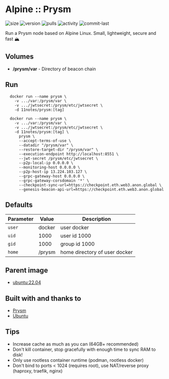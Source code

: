 # Alpine :: Prysm
![size](https://img.shields.io/docker/image-size/11notes/prysm/1.2.12?color=0eb305) ![version](https://img.shields.io/docker/v/11notes/prysm?color=eb7a09) ![pulls](https://img.shields.io/docker/pulls/11notes/prysm?color=2b75d6) ![activity](https://img.shields.io/github/commit-activity/m/11notes/docker-prysm?color=c91cb8) ![commit-last](https://img.shields.io/github/last-commit/11notes/docker-prysm?color=c91cb8)

Run a Prysm node based on Alpine Linux. Small, lightweight, secure and fast 🏔️

## Volumes
* **/prysm/var** - Directory of beacon chain

## Run
```shell
  docker run --name prysm \
    -v .../var:/prysm/var \
    -v .../jwtsecret:/prysm/etc/jwtsecret \
    -d 11notes/prysm:[tag]
```

```shell
  docker run --name prysm \
    -v .../var:/prysm/var \
    -v .../jwtsecret:/prysm/etc/jwtsecret \
    -d 11notes/prysm:[tag] \
      prysm \
      --accept-terms-of-use \
      --datadir "/prysm/var" \
      --restore-target-dir "/prysm/var" \
      --execution-endpoint http://localhost:8551 \
      --jwt-secret /prysm/etc/jwtsecret \
      --p2p-local-ip 0.0.0.0 \
      --monitoring-host 0.0.0.0 \
      --p2p-host-ip 13.224.103.127 \
      --grpc-gateway-host 0.0.0.0 \
      --grpc-gateway-corsdomain '*' \
      --checkpoint-sync-url=https://checkpoint.eth.web3.anon.global \
      --genesis-beacon-api-url=https://checkpoint.eth.web3.anon.global
```

## Defaults
| Parameter | Value | Description |
| --- | --- | --- |
| `user` | docker | user docker |
| `uid` | 1000 | user id 1000 |
| `gid` | 1000 | group id 1000 |
| `home` | /prysm | home directory of user docker |

## Parent image
* [ubuntu:22.04](https://git.launchpad.net/cloud-images/+oci/ubuntu-base/tree/oci/index.json?h=refs/tags/dist-jammy-amd64-20231004-b438933c&id=b438933cb5f916fc82c2422834bcd6bf6161f3e9)

## Built with and thanks to
* [Prysm](https://github.com/prysmaticlabs/prysm)
* [Ubuntu](https://hub.docker.com/_/ubuntu)

## Tips
* Increase cache as much as you can (64GB+ recommended)
* Don't kill container, stop gracefully with enough time to sync RAM to disk!
* Only use rootless container runtime (podman, rootless docker)
* Don't bind to ports < 1024 (requires root), use NAT/reverse proxy (haproxy, traefik, nginx)